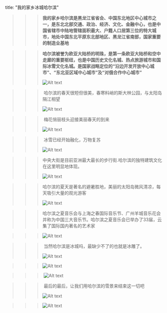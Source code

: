 title: "我的家乡冰城哈尔滨"

> >>    **我的家乡哈尔滨是黑龙江省省会、中国东北地区中心城市之一，是东北北部交通、政治、经济、文化、金融中心，也是中国省辖市中陆地管辖面积最大、户籍人口居第三位的特大城市，地处中国东北平原东北部地区、黑龙江省南部，国家重要的制造业基地**

>> >   **哈尔滨被誉为欧亚大陆桥的明珠，是第一条欧亚大陆桥和空中走廊的重要枢纽，也是中国历史文化名城、热点旅游城市和国际冰雪文化名城。是国家战略定位的“沿边开发开放中心城市”、“东北亚区域中心城市”及“对俄合作中心城市”**
>> >
>> >![Alt text](C:\Users\lenovo\Pictures\2345_image_file_copy_1.jpg)

> > > ​       哈尔滨的春天很短但很美，春寒料峭的斯大林公园，与太阳岛隔江相望
> > >
> > > ![Alt text](C:\Users\lenovo\Pictures\2345_image_file_copy_3.jpg)

> > > ​        梅花俏丽枝头迎接美丽春天的到来
> > >
> > > ![Alt text ](C:\Users\lenovo\Pictures\2345_image_file_copy_4.jpg)

> > > ​               冰雪已经开始融化，万物复苏
> > >
> > > ![Alt text](C:\Users\lenovo\Pictures\2345_image_file_copy_5.jpg)

> > > ​              中央大街是目前亚洲最大最长的步行街.哈尔滨的独特建筑文化在这里明显地体现。
> > >
> > > ![Alt text](C:\Users\lenovo\Pictures\2345_image_file_copy_6.jpg)

> > > ​            哈尔滨的夏天是著名的避暑胜地，美丽的太阳岛微风清凉，每天吸引大量的观光游客
> > >
> > > ![Alt text](C:\Users\lenovo\Pictures\2345_image_file_copy_7.jpg)

> > > ​      哈尔滨之夏音乐会与上海之春国际音乐节、广州羊城音乐花会并称为中国三大音乐节。哈尔滨之夏音乐会已举办了33届，云集了国际国内著名的艺术家

> > >  ![Alt text](C:\Users\lenovo\Pictures\2345_image_file_copy_9.jpg)

> > > ​         当然哈尔滨是冰城吗，最缺少不了的也就是冰雕了。
> > >
> > > ![Alt text](C:\Users\lenovo\Pictures\2345_image_file_copy_15.jpg)

> > >   ![Alt text](C:\Users\lenovo\Pictures\2345_image_file_copy_16.jpg)

> > > ​     ![Alt text](C:\Users\lenovo\Pictures\2345_image_file_copy_17.jpg)

> > > ​        最后的最后，让我们用哈尔滨的雪景来结束这一切吧
> > >
> > > ![Alt text](C:\Users\lenovo\Pictures\2345_image_file_copy_18.jpg)

> > >    ![Alt text](C:\Users\lenovo\Pictures\2345_image_file_copy_14.jpg)
> > >
> > >    
